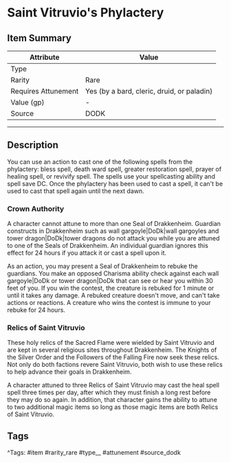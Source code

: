 # Saint Vitruvio's Phylactery

## Item Summary

| Attribute            | Value                        |
|----------------------|------------------------------|
| Type                 |   |
| Rarity               | Rare             |
| Requires Attunement  | Yes (by a bard, cleric, druid, or paladin)                |
| Value (gp)           | -    |
| Source               | DODK |

---

## Description

You can use an action to cast one of the following spells from the phylactery: bless spell, death ward spell, greater restoration spell, prayer of healing spell, or revivify spell. The spells use your spellcasting ability and spell save DC. Once the phylactery has been used to cast a spell, it can't be used to cast that spell again until the next dawn.

### Crown Authority

A character cannot attune to more than one Seal of Drakkenheim. Guardian constructs in Drakkenheim such as wall gargoyle|DoDk|wall gargoyles and tower dragon|DoDk|tower dragons do not attack you while you are attuned to one of the Seals of Drakkenheim. An individual guardian ignores this effect for 24 hours if you attack it or cast a spell upon it.

As an action, you may present a Seal of Drakkenheim to rebuke the guardians. You make an opposed Charisma ability check against each wall gargoyle|DoDk or tower dragon|DoDk that can see or hear you within 30 feet of you. If you win the contest, the creature is rebuked for 1 minute or until it takes any damage. A rebuked creature doesn't move, and can't take actions or reactions. A creature who wins the contest is immune to your rebuke for 24 hours.

### Relics of Saint Vitruvio

These holy relics of the Sacred Flame were wielded by Saint Vitruvio and are kept in several religious sites throughout Drakkenheim. The Knights of the Silver Order and the Followers of the Falling Fire now seek these relics. Not only do both factions revere Saint Vitruvio, both wish to use these relics to help advance their goals in Drakkenheim.

A character attuned to three Relics of Saint Vitruvio may cast the heal spell spell three times per day, after which they must finish a long rest before they may do so again. In addition, that character gains the ability to attune to two additional magic items so long as those magic items are both Relics of Saint Vitruvio.

## Tags

^Tags: #item #rarity_rare #type__ #attunement #source_dodk